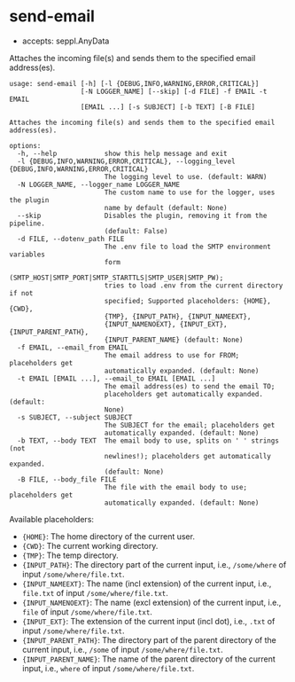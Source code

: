 # send-email

* accepts: seppl.AnyData

Attaches the incoming file(s) and sends them to the specified email address(es).

```
usage: send-email [-h] [-l {DEBUG,INFO,WARNING,ERROR,CRITICAL}]
                  [-N LOGGER_NAME] [--skip] [-d FILE] -f EMAIL -t EMAIL
                  [EMAIL ...] [-s SUBJECT] [-b TEXT] [-B FILE]

Attaches the incoming file(s) and sends them to the specified email
address(es).

options:
  -h, --help            show this help message and exit
  -l {DEBUG,INFO,WARNING,ERROR,CRITICAL}, --logging_level {DEBUG,INFO,WARNING,ERROR,CRITICAL}
                        The logging level to use. (default: WARN)
  -N LOGGER_NAME, --logger_name LOGGER_NAME
                        The custom name to use for the logger, uses the plugin
                        name by default (default: None)
  --skip                Disables the plugin, removing it from the pipeline.
                        (default: False)
  -d FILE, --dotenv_path FILE
                        The .env file to load the SMTP environment variables
                        form
                        (SMTP_HOST|SMTP_PORT|SMTP_STARTTLS|SMTP_USER|SMTP_PW);
                        tries to load .env from the current directory if not
                        specified; Supported placeholders: {HOME}, {CWD},
                        {TMP}, {INPUT_PATH}, {INPUT_NAMEEXT},
                        {INPUT_NAMENOEXT}, {INPUT_EXT}, {INPUT_PARENT_PATH},
                        {INPUT_PARENT_NAME} (default: None)
  -f EMAIL, --email_from EMAIL
                        The email address to use for FROM; placeholders get
                        automatically expanded. (default: None)
  -t EMAIL [EMAIL ...], --email_to EMAIL [EMAIL ...]
                        The email address(es) to send the email TO;
                        placeholders get automatically expanded. (default:
                        None)
  -s SUBJECT, --subject SUBJECT
                        The SUBJECT for the email; placeholders get
                        automatically expanded. (default: None)
  -b TEXT, --body TEXT  The email body to use, splits on ' ' strings (not
                        newlines!); placeholders get automatically expanded.
                        (default: None)
  -B FILE, --body_file FILE
                        The file with the email body to use; placeholders get
                        automatically expanded. (default: None)
```

Available placeholders:

* `{HOME}`: The home directory of the current user.
* `{CWD}`: The current working directory.
* `{TMP}`: The temp directory.
* `{INPUT_PATH}`: The directory part of the current input, i.e., `/some/where` of input `/some/where/file.txt`.
* `{INPUT_NAMEEXT}`: The name (incl extension) of the current input, i.e., `file.txt` of input `/some/where/file.txt`.
* `{INPUT_NAMENOEXT}`: The name (excl extension) of the current input, i.e., `file` of input `/some/where/file.txt`.
* `{INPUT_EXT}`: The extension of the current input (incl dot), i.e., `.txt` of input `/some/where/file.txt`.
* `{INPUT_PARENT_PATH}`: The directory part of the parent directory of the current input, i.e., `/some` of input `/some/where/file.txt`.
* `{INPUT_PARENT_NAME}`: The name of the parent directory of the current input, i.e., `where` of input `/some/where/file.txt`.
